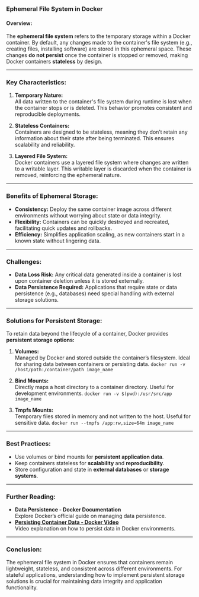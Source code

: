 ### **Ephemeral File System in Docker**
#### **Overview:**
The **ephemeral file system** refers to the temporary storage within a Docker container. By default, any changes made to the container's file system (e.g., creating files, installing software) are stored in this ephemeral space. These changes **do not persist** once the container is stopped or removed, making Docker containers **stateless** by design.

---

### **Key Characteristics:**
1. **Temporary Nature:**  
    All data written to the container's file system during runtime is lost when the container stops or is deleted. This behavior promotes consistent and reproducible deployments.
    
2. **Stateless Containers:**  
    Containers are designed to be stateless, meaning they don’t retain any information about their state after being terminated. This ensures scalability and reliability.
    
3. **Layered File System:**  
    Docker containers use a layered file system where changes are written to a writable layer. This writable layer is discarded when the container is removed, reinforcing the ephemeral nature.
    

---

### **Benefits of Ephemeral Storage:**
- **Consistency:** Deploy the same container image across different environments without worrying about state or data integrity.
- **Flexibility:** Containers can be quickly destroyed and recreated, facilitating quick updates and rollbacks.
- **Efficiency:** Simplifies application scaling, as new containers start in a known state without lingering data.

---

### **Challenges:**
- **Data Loss Risk:** Any critical data generated inside a container is lost upon container deletion unless it is stored externally.
- **Data Persistence Required:** Applications that require state or data persistence (e.g., databases) need special handling with external storage solutions.

---

### **Solutions for Persistent Storage:**
To retain data beyond the lifecycle of a container, Docker provides **persistent storage options:**
1. **Volumes:**  
    Managed by Docker and stored outside the container’s filesystem. Ideal for sharing data between containers or persisting data.
    `docker run -v /host/path:/container/path image_name`
    
2. **Bind Mounts:**  
    Directly maps a host directory to a container directory. Useful for development environments.
    `docker run -v $(pwd):/usr/src/app image_name`
    
3. **Tmpfs Mounts:**  
    Temporary files stored in memory and not written to the host. Useful for sensitive data.
    `docker run --tmpfs /app:rw,size=64m image_name`

---
### **Best Practices:**
- Use volumes or bind mounts for **persistent application data**.
- Keep containers stateless for **scalability** and **reproducibility**.
- Store configuration and state in **external databases** or **storage systems**.

---
### **Further Reading:**
- **Data Persistence - Docker Documentation**  
    Explore Docker’s official guide on managing data persistence.
- **[Persisting Container Data - Docker Video](https://www.youtube.com/watch?v=...)**  
    Video explanation on how to persist data in Docker environments.

---
### **Conclusion:**
The ephemeral file system in Docker ensures that containers remain lightweight, stateless, and consistent across different environments. For stateful applications, understanding how to implement persistent storage solutions is crucial for maintaining data integrity and application functionality.